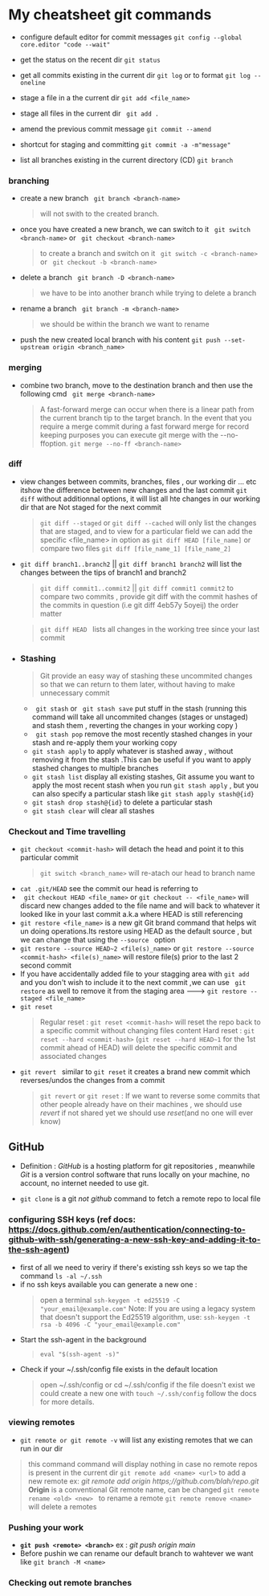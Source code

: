 # My cheatsheet git commands

- configure default editor for commit messages
```git config --global core.editor "code --wait"```

- get the status on the recent dir 
``` git status ```

- get all commits existing in the current dir
``` git log ``` or to format ```git log --oneline```

- stage a file in a the current dir
``` git add <file_name> ```

- stage all files in the current  dir
``` git add .```

- amend the previous commit message
```git commit --amend ``` 
- shortcut for staging and committing
``` git commit -a -m"message" ```
- list all branches existing in the current directory (CD)
``` git branch ```
### branching
- create a new branch
``` git branch <branch-name>```
    > will not swith to the created branch.

- once you have created a new branch, we can switch to it
``` git switch <branch-name>``` or  ``` git checkout <branch-name>```
    > to create a branch and switch on it ``` git switch -c <branch-name>``` or  ``` git checkout -b <branch-name>```

- delete a branch
``` git branch -D <branch-name>```
    > we have to be into another branch while trying to delete a branch
 - rename a branch
 ``` git branch -m <branch-name>```
    > we should be within the branch we want to rename

- push the new created  local branch with his content 
    ```git push --set-upstream origin <branch_name>```
### merging
- combine two branch, move to the destination branch and then use the following cmd
``` git merge <branch-name>```
    > A fast-forward merge can occur when there is a linear path from the current branch tip to the target branch.
    > In the event that you require a merge commit during a fast forward merge for record keeping purposes you can execute git merge with the --no-ffoption. ```git merge --no-ff <branch-name>```
### diff
- view changes between commits, branches, files , our working dir ...   etc itshow the difference between new changes and the last commit 
    ``` git diff ``` without additionnal options, it will list all hte changes in our working dir  that are Not staged for the next commit

    > `git diff --staged` or `git diff --cached` will only list the changes that are staged, and to view for a particular field we can add the specific <file_name> in option as `git diff HEAD [file_name]` or compare two files `git diff [file_name_1] [file_name_2]`

- `git diff branch1..branch2` || `git diff branch1 branch2` will list the changes between the tips of branch1 and branch2 

    > `git diff commit1..commit2` || `git diff commit1 commit2` to compare two commits , provide git diff with the commit hashes of the commits in question (i.e git diff 4eb57y 5oyeij) the order matter

    > `git diff HEAD ` lists all changes in the working tree since your last commit 

- ### Stashing 
    > Git provide an easy way of stashing these uncommited changes so that we can return to them later, without having to make unnecessary  commit 
    - ` git stash` or ` git stash save`  put stuff in the stash (running this command will take all uncommited changes (stages or unstaged) and stash them , reverting the changes in your working copy )
    - ` git stash pop` remove the most recently stashed changes in your stash and re-apply them your working copy
    - `git stash apply` to apply whatever is stashed away , without removing it from the stash .This can be useful if you want to apply stashed changes to multiple branches
    - `git stash list` display all existing stashes, Git assume you want to apply the most recent stash when you run `git stash apply` , but you can also specify a particular stash like `git stash apply stash@{id}`
    - `git stash drop stash@{id}` to delete a particular stash 
    - `git stash clear` will clear all stashes

### Checkout and Time travelling

- `git checkout <commit-hash>` will detach the head and point it to this particular commit 
    > `git switch <branch_name>` will re-atach our head to branch name
- `cat .git/HEAD` see the commit our head is referring to
- ` git checkout HEAD <file_name>` or ` git checkout -- <file_name> ` will discard new changes added to the file name and will back to whatever it looked like in your last commit a.k.a where HEAD is still referencing 
- `git restore <file_name>` is a new git Git brand command that helps wit un doing operations.Its restore using HEAD as the default source , but we can change that using the `--source ` option 
- `git restore --source HEAD~2 <file(s)_name>` or `git restore --source <commit-hash> <file(s)_name>` will restore file(s) prior to the last 2 second commit
- If you have accidentally added  file to your stagging area with `git add`  and you don't wish to include it to the next commit ,we can use ` git restore` as well to remove it from the staging area ---> `git restore --staged <file_name>`
- `git reset`
    > Regular reset : `git reset <commit-hash>` will reset the repo back to a specific commit without changing files content
    > Hard reset : `git reset --hard <commit-hash>` (`git reset --hard HEAD~1` for the 1st commit ahead of HEAD) will delete the  specific commit and associated changes
- `git revert ` similar to `git reset` it creates a brand new commit which reverses/undos the changes from a commit 
    > `git revert` or `git reset` : If we want to reverse  some commits that other people already have on their machines , we should use *revert* if not shared yet we should use *reset*(and no one will ever know)


## GitHub
 - Definition :  *GitHub* is a hosting platform for git         repositories , meanwhile *Git* is a version control software that runs locally on your machine, no account, no internet needed to use git.

 - `git clone` is a git  *not github* command to fetch a remote repo to local file

 ### configuring SSH keys (ref docs: https://docs.github.com/en/authentication/connecting-to-github-with-ssh/generating-a-new-ssh-key-and-adding-it-to-the-ssh-agent)

 -  first of all we need to veriry if there's existing ssh keys
 so we tap the command `ls -al ~/.ssh`
 - if no ssh keys available you can generate a new one :
    > open a terminal
    > `ssh-keygen -t ed25519 -C "your_email@example.com"`
    > Note: If you are using a legacy system that doesn't support the Ed25519 algorithm, use: `ssh-keygen -t rsa -b 4096 -C "your_email@example.com"`
- Start the ssh-agent in the background
    > `eval "$(ssh-agent -s)"`
- Check if your ~/.ssh/config file exists in the default location
    > open ~/.ssh/config or cd ~/.ssh/config if the file doesn't exist we could create a new one with `touch ~/.ssh/config`
    > follow the docs for more details.
 ### viewing remotes
 - `git remote or git remote -v` will list any existing remotes that we can run in our dir
 > this command command will display nothing in case no remote repos is present in the current dir
 > `git remote add <name> <url>` to add a new remote ex: *git remote add origin https;//github.com/blah/repo.git*
 > **Origin** is a conventional Git remote name, can be changed
 > `git remote rename <old> <new> ` to rename a remote
 > `git remote remove <name>` will delete a remotes

 ### Pushing your work 
 - **`git push <remote> <branch>`** ex : *git push origin main*
 - Before pushin we can rename our default branch to wahtever we want like `git branch -M <name>`
### Checking out remote branches
    
